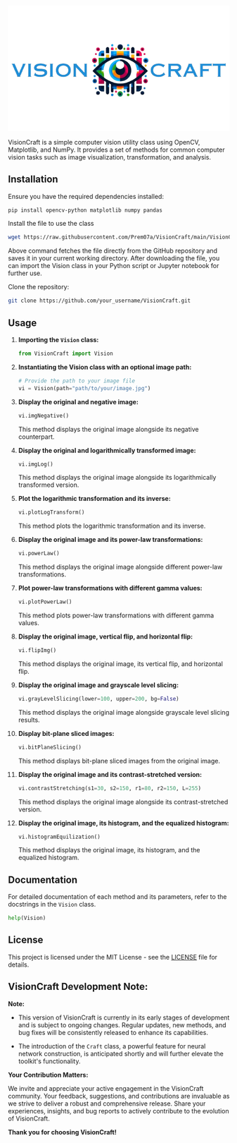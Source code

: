 <p align="center">
  <img src="./logo.png" alt="VisionCraft Logo" width="700"/>
</p>



VisionCraft is a simple computer vision utility class using OpenCV, Matplotlib, and NumPy. It provides a set of methods for common computer vision tasks such as image visualization, transformation, and analysis.

## Installation

Ensure you have the required dependencies installed:

```bash
pip install opencv-python matplotlib numpy pandas
```
Install the file to use the class

```bash
wget https://raw.githubusercontent.com/Prem07a/VisionCraft/main/VisionCraft.py
```

Above command fetches the file directly from the GitHub repository and saves it in your current working directory. After downloading the file, you can import the Vision class in your Python script or Jupyter notebook for further use.

Clone the repository:

```bash
git clone https://github.com/your_username/VisionCraft.git
```


## Usage

1. **Importing the `Vision` class:**

   ```python
   from VisionCraft import Vision
   ```

2. **Instantiating the Vision class with an optional image path:**

   ```python
   # Provide the path to your image file
   vi = Vision(path="path/to/your/image.jpg")
   ```

3. **Display the original and negative image:**

   ```python
   vi.imgNegative()
   ```

   This method displays the original image alongside its negative counterpart.

4. **Display the original and logarithmically transformed image:**

   ```python
   vi.imgLog()
   ```

   This method displays the original image alongside its logarithmically transformed version.

5. **Plot the logarithmic transformation and its inverse:**

   ```python
   vi.plotLogTransform()
   ```

   This method plots the logarithmic transformation and its inverse.

6. **Display the original image and its power-law transformations:**

   ```python
   vi.powerLaw()
   ```

   This method displays the original image alongside different power-law transformations.

7. **Plot power-law transformations with different gamma values:**

   ```python
   vi.plotPowerLaw()
   ```

   This method plots power-law transformations with different gamma values.

8. **Display the original image, vertical flip, and horizontal flip:**

   ```python
   vi.flipImg()
   ```

   This method displays the original image, its vertical flip, and horizontal flip.

9. **Display the original image and grayscale level slicing:**

   ```python
   vi.grayLevelSlicing(lower=100, upper=200, bg=False)
   ```

   This method displays the original image alongside grayscale level slicing results.

10. **Display bit-plane sliced images:**

    ```python
    vi.bitPlaneSlicing()
    ```

    This method displays bit-plane sliced images from the original image.

11. **Display the original image and its contrast-stretched version:**

    ```python
    vi.contrastStretching(s1=30, s2=150, r1=80, r2=150, L=255)
    ```

    This method displays the original image alongside its contrast-stretched version.

12. **Display the original image, its histogram, and the equalized histogram:**

    ```python
    vi.histogramEquilization()
    ```

    This method displays the original image, its histogram, and the equalized histogram.

## Documentation

For detailed documentation of each method and its parameters, refer to the docstrings in the `Vision` class.

```python
help(Vision)
```

## License

This project is licensed under the MIT License - see the [LICENSE](LICENSE) file for details.


## VisionCraft Development Note:

**Note:**

- This version of VisionCraft is currently in its early stages of development and is subject to ongoing changes. Regular updates, new methods, and bug fixes will be consistently released to enhance its capabilities.

- The introduction of the `Craft` class, a powerful feature for neural network construction, is anticipated shortly and will further elevate the toolkit's functionality.

**Your Contribution Matters:**

We invite and appreciate your active engagement in the VisionCraft community. Your feedback, suggestions, and contributions are invaluable as we strive to deliver a robust and comprehensive release. Share your experiences, insights, and bug reports to actively contribute to the evolution of VisionCraft.

**Thank you for choosing VisionCraft!**
